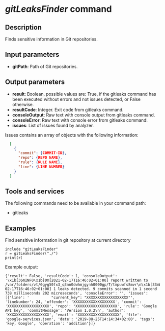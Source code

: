 # *gitLeaksFinder* command

## Description

Finds sensitive information in Git repositories.

## Input parameters

- **gitPath**: Path of Git repositories.

## Output parameters

- **result**: Boolean, possible values are: True, if the gitleaks command has been
executed without errors and not issues detected, or False otherwise.
- **resultCode**: Integer. Exit code from gitleaks command.
- **consoleOutput**: Raw text with console output from gitleaks command.
- **consoleError**: Raw text with console error from gitleaks command.
- **issues**: List of issues found by analyzer.

Issues contains an array of objects with the following information:

``` json
  [
    {
      "commit": {COMMIT-ID},
      "repo": {REPO NAME},
      "rule": {RULE NAME},
      "line": {LINE NUMBER}
    }
  ]
```

## Tools and services

The following commands need to be available in your command path:

- gitleaks

## Examples

Find sensitive information in git repository at current directory

``` text
include "gitLeaksFinder"
r = gitLeaksFinder("./")
print(r)
```

Example output:

```text
{'result': False, 'resultCode': 1, 'consoleOutput': '\x1b[36mINFO\x1b[0m[2021-02-17T16:46:02+01:00] report written to /var/folders/vt/0gyg50fx3_q3nn0dwhmjgynh0000gp/T/tmpuwfs8mvr\n\x1b[33mWARN\x1b[0m[2021-02-17T16:46:02+01:00] 1 leaks detected. 9 commits scanned in 1 second 738 milliseconds 202 microseconds', 'consoleError': '', 'issues': [{'line': '          "current_key": "XXXXXXXXXXXXXXXXXXX"', 'lineNumber': 24, 'offender': 'XXXXXXXXXXXXXXXXXXX', 'commit': 'XXXXXXXXXXXXXXXXXXX', 'repo': 'XXXXXXXXXXXXXXXXXXX', 'rule': 'Google API key', 'commitMessage': 'Version 1.0.2\n', 'author': 'XXXXXXXXXXXXXXXXXXX', 'email': 'XXXXXXXXXXXXXXXXXXX', 'file': 'google-services.json', 'date': '2019-08-25T14:14:34+02:00', 'tags': 'key, Google', 'operation': 'addition'}]}
```
